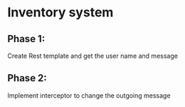 # Inventory system

## Phase 1:
Create Rest template and get the user name and message

## Phase 2:

Implement interceptor to change the outgoing message